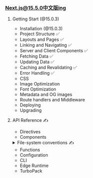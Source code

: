 ### [Next.js@15.5.0中文版ing](https://candicecaiyu.github.io/nextjs-docs/start)

1. Getting Start (@15.0.3)

    - Installation (@15.0.3)
    - Project Structure ✅
    - Layouts and Pages ✅
    - Linking and Navigating ✅
    - Server and Client Components ✅
    - Fetching Data ✅
    - Updating Data ✅
    - Caching and Revalidating ✅
    - Error Handling ✅
    - CSS
    - Image Optimization
    - Font Optimization
    - Metadata and OG images
    - Route handlers and Middleware
    - Deploying
    - Upgrading


2. API Reference ✍️

    - Directives
    - Components
   <details>
      <summary>File-system conventions ✍️</summary>

        - default.js ✅
        - error.js ✅
        - instrumentation.js
        - layout.js
        - loading.js
        - mdx-components.js
        - middleware.js
        - not-found.js ✅
        - page.js
        - route.js
        - Route Segment Config
        - template.js
        - Metadata Files
            - favicon, icon, and apple-icon
            - manifest.json
            - opengraph-image and twitter-image
            - robots.txt
            - sitemap.xml
        - Dynamic Segments ✅
        - forbidden.js
        - instrumentation-client.js
        - intercepting routes
        - parallel routes ✅
        - public
        - src
        - unauthorized.js

   </details>

    - Functions
    - Configuration
    - CLI
    - Edge Runtime
    - TurboPack
     
